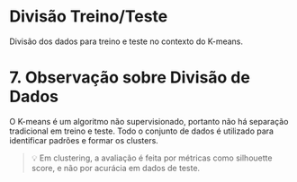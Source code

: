 # Divisão Treino/Teste

Divisão dos dados para treino e teste no contexto do K-means.

# 7. Observação sobre Divisão de Dados

O K-means é um algoritmo não supervisionado, portanto não há separação tradicional em treino e teste. Todo o conjunto de dados é utilizado para identificar padrões e formar os clusters.

> 💡 Em clustering, a avaliação é feita por métricas como silhouette score, e não por acurácia em dados de teste.
